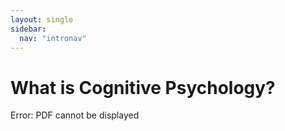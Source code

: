```yaml
---
layout: single
sidebar:
  nav: "intronav"
---
```

# What is Cognitive Psychology?

<object width="400" height="500" type="application/pdf" data="https://www.simplypsychology.org/simplypsychology.org-Cognitive-Psychology.pdf">
    <p>Error: PDF cannot be displayed</p>
</object>
